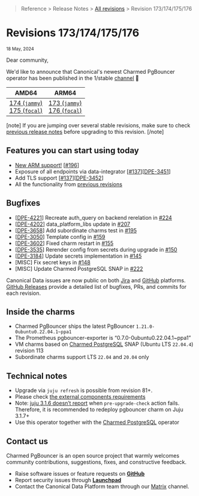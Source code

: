 >Reference > Release Notes > [All revisions](/t/12285) > Revision 173/174/175/176  
# Revisions 173/174/175/176

<sub>18 May, 2024</sub>

Dear community,

We'd like to announce that Canonical's newest Charmed PgBouncer operator has been published in the 1/stable [channel](https://charmhub.io/pgbouncer?channel=1/stable) :tada: 

|AMD64|ARM64|
|---|---|
| [174 (`jammy`) </br>175 (`focal`)](https://charmhub.io/pgbouncer/docs/r-releases-rev173?channel=1/stable) | [173 (`jammy`) </br> 176 (`focal`)](https://charmhub.io/pgbouncer/docs/r-releases-rev173?channel=1/stable) |

[note]
If you are jumping over several stable revisions, make sure to check [previous release notes](/t/12285?channel=1/stable) before upgrading to this revision.
[/note]  

## Features you can start using today

* [New ARM support!](https://charmhub.io/pgbouncer/docs/r-requirements?channel=1/stable) [[#196](https://github.com/canonical/pgbouncer-operator/pull/196)]
* Exposure of all endpoints via data-integrator [[#137](https://github.com/canonical/pgbouncer-operator/pull/137)][[DPE-3451](https://warthogs.atlassian.net/browse/DPE-3451)]
* Add TLS support [[#137](https://github.com/canonical/pgbouncer-operator/pull/137)][[DPE-3452](https://warthogs.atlassian.net/browse/DPE-3452)]
* All the functionality from [previous revisions](https://charmhub.io/pgbouncer/docs/r-releases)

## Bugfixes

* [[DPE-4221](https://warthogs.atlassian.net/browse/DPE-4221)] Recreate auth_query on backend rerelation in [#224](https://github.com/canonical/pgbouncer-operator/pull/224)
* [[DPE-4202](https://warthogs.atlassian.net/browse/DPE-4202)] data_platform_libs update in [#207](https://github.com/canonical/pgbouncer-operator/pull/207)
* [[DPE-3658](https://warthogs.atlassian.net/browse/DPE-3658)] Add subordinate charms test in [#195](https://github.com/canonical/pgbouncer-operator/pull/195)
* [[DPE-3050](https://warthogs.atlassian.net/browse/DPE-3050)] Template config in [#159](https://github.com/canonical/pgbouncer-operator/pull/159)
* [[DPE-3602](https://warthogs.atlassian.net/browse/DPE-3602)] Fixed charm restart in [#155](https://github.com/canonical/pgbouncer-operator/pull/155)
* [[DPE-3535](https://warthogs.atlassian.net/browse/DPE-3535)] Rerender config from secrets during upgrade in [#150](https://github.com/canonical/pgbouncer-operator/pull/150)
* [[DPE-3184](https://warthogs.atlassian.net/browse/DPE-3184)] Update secrets implementation in [#145](https://github.com/canonical/pgbouncer-operator/pull/145)
* [MISC] Fix secret keys in [#148](https://github.com/canonical/pgbouncer-operator/pull/148)
* [MISC] Update Charmed PostgreSQL SNAP in [#222](https://github.com/canonical/pgbouncer-operator/pull/222)

Canonical Data issues are now public on both [Jira](https://warthogs.atlassian.net/jira/software/c/projects/DPE/issues/) and [GitHub](https://github.com/canonical/pgbouncer-operator/issues) platforms.  
[GitHub Releases](https://github.com/canonical/pgbouncer-operator/releases) provide a detailed list of bugfixes, PRs, and commits for each revision.  

## Inside the charms

* Charmed PgBouncer ships the latest PgBouncer `1.21.0-0ubuntu0.22.04.1~ppa1`
* The Prometheus pgbouncer-exporter is “0.7.0-0ubuntu0.22.04.1~ppa1”
* VM charms based on [Charmed PostgreSQL](https://snapcraft.io/charmed-postgresql) SNAP (Ubuntu LTS `22.04.4`)  revision 113
* Subordinate charms support LTS `22.04` and `20.04` only  

## Technical notes

* Upgrade via `juju refresh` is possible from revision 81+.
* Please check [the external components requirements](https://charmhub.io/pgbouncer/docs/r-requirements?channel=1/stable)
* Note: [juju 3.1.6 doesn’t report](https://bugs.launchpad.net/juju/+bug/2037279) when `pre-upgrade-check` action fails. Therefore, it is recommended to redeploy pgbouncer charm on Juju 3.1.7+
* Use this operator together with the [Charmed PostgreSQL](https://charmhub.io/postgresql) operator  

## Contact us

Charmed PgBouncer is an open source project that warmly welcomes community contributions, suggestions, fixes, and constructive feedback.  
* Raise software issues or feature requests on [**GitHub**](https://github.com/canonical/pgbouncer-operator/issues)  
*  Report security issues through [**Launchpad**](https://wiki.ubuntu.com/DebuggingSecurity#How%20to%20File)  
* Contact the Canonical Data Platform team through our [Matrix](https://matrix.to/#/#charmhub-data-platform:ubuntu.com) channel.